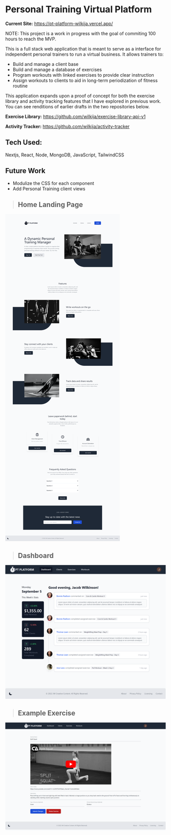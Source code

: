 # Personal Training Virtual Platform

**Current Site:** https://pt-platform-wilkija.vercel.app/

NOTE: This project is a work in progress with the goal of commiting 100 hours to reach the MVP.

This is a full stack web application that is meant to serve as a interface for independent personal trainers to run a virtual business. It allows trainers to:
* Build and manage a client base
* Build and manage a database of exercises
* Program workouts with linked exercises to provide clear instruction
* Assign workouts to clients to aid in long-term periodization of fitness routine

This application expands upon a proof of concept for both the exercise library and activity tracking features that I have explored in previous work. You can see renditions of earlier drafts in the two repositories below.

**Exercise Library:** https://github.com/wilkija/exercise-library-api-v1

**Activity Tracker:** https://github.com/wilkija/activity-tracker

## Tech Used:
Nextjs, React, Node, MongoDB, JavaScript, TailwindCSS

## Future Work 
* Modulize the CSS for each component
* Add Personal Training client views


>## Home Landing Page
![Home screen demo image](/public/assets/images/home_screen_demo.png)

>## Dashboard
![Dashboard page demo image](/public/assets/images/dashboard_demo.png)

>## Example Exercise
![Dashboard page demo image](/public/assets/images/exercise_edit_demo.png)